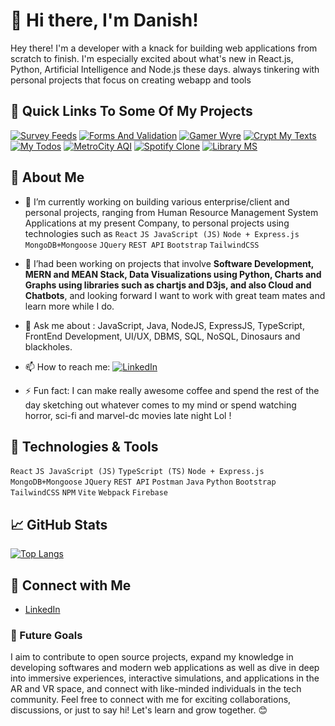 # 👋 Hi there, I'm Danish!
Hey there! I'm a developer with a knack for building web applications from scratch to finish. I'm especially excited about what's new in  React.js, Python, Artificial Intelligence and Node.js these days.  always tinkering with personal projects that focus on creating webapp and tools
## 🚀 Quick Links To Some Of My Projects

[![Survey Feeds](https://img.shields.io/badge/Survey_Feeds-3cb0c8?style=for-the-badge&logo=ko-fi&logoColor=white)](https://danishofcodes.github.io/surveyfeeds/)
[![Forms And Validation](https://img.shields.io/badge/Forms_And_Validation-185365?style=for-the-badge&logo=ko-fi&logoColor=white)](https://danishofcodes.github.io/FormsAndValidation/)
[![Gamer Wyre](https://img.shields.io/badge/GamerWyre-801dff?style=for-the-badge&logo=ko-fi&logoColor=white)](https://danishofcodes.github.io/GamerWyre/)
[![Crypt My Texts](https://img.shields.io/badge/Crypt_My_Texts-0A66C2?style=for-the-badge&logo=ko-fi&logoColor=white)](https://danishofcodes.github.io/CryptMyTexts/)
[![My Todos](https://img.shields.io/badge/my_Todo_App-fd7e14?style=for-the-badge&logo=ko-fi&logoColor=white)](https://danishofcodes.github.io/myTodoApp/)
[![MetroCity AQI](https://img.shields.io/badge/metrocityAQI-14B8A6?style=for-the-badge&logo=ko-fi&logoColor=white)](https://danishofcodes.github.io/metrocityAQI/)
[![Spotify Clone](https://img.shields.io/badge/Spotify_Clone-1ed760?style=for-the-badge&logo=ko-fi&logoColor=white)](https://danishofcodes.github.io/Spotify-Clone/)
[![Library MS](https://img.shields.io/badge/library_ms-185365?style=for-the-badge&logo=ko-fi&logoColor=white)](https://danishofcodes.github.io/LibraryMS/)


## 🚀 About Me

- 🔭 I’m currently working on building various enterprise/client and personal projects, ranging from Human Resource Management System Applications at my present Company, to personal projects using technologies such as  `React`  `JS JavaScript (JS)` `Node + Express.js` `MongoDB+Mongoose` `JQuery` `REST API`  `Bootstrap` `TailwindCSS`
- 🤝 I’had been working on projects that involve **Software Development, MERN and MEAN Stack, Data Visualizations using Python, Charts and Graphs using libraries such as chartjs and D3js, and also Cloud and Chatbots**, and looking forward I want to work with great team mates and learn more while I do.
- 💬 Ask me about : JavaScript, Java, NodeJS, ExpressJS, TypeScript, FrontEnd Development, UI/UX,  DBMS, SQL, NoSQL,  Dinosaurs and blackholes.
- 📫 How to reach me:
 [![LinkedIn](https://img.shields.io/badge/LinkedIn-Connect-blue?style=for-the-badge&logo=linkedin)](https://www.linkedin.com/in/abdul-danish-38b5942a7)

- ⚡ Fun fact: I can make really awesome coffee and spend the rest of the day sketching out whatever comes to my mind or spend watching horror, sci-fi and marvel-dc movies late night Lol !

## 🔧 Technologies & Tools

 `React`  `JS JavaScript (JS)` `TypeScript (TS)` `Node + Express.js` `MongoDB+Mongoose` `JQuery` `REST API` `Postman` `Java` `Python` `Bootstrap` `TailwindCSS` `NPM` `Vite` `Webpack` `Firebase`

## 📈 GitHub Stats

[![Top Langs](https://github-readme-stats.vercel.app/api/top-langs/?username=danishofcodes&layout=compact)](https://github.com/danishofcodes/)

## 🤝 Connect with Me

- [LinkedIn](https://www.linkedin.com/in/abdul-danish-38b5942a7/)


### 🎯 Future Goals

I aim to contribute to open source projects, expand my knowledge in developing softwares and modern web applications as well as dive in deep into immersive experiences, interactive simulations, and applications in the AR and VR space, and connect with like-minded individuals in the tech community.
Feel free to connect with me for exciting collaborations, discussions, or just to say hi! Let's learn and grow together. 😊


<!---
danishofcodes/danishofcodes is a ✨ special ✨ repository because its `README.md` (this file) appears on your GitHub profile.
You can click the Preview link to take a look at your changes.
--->
